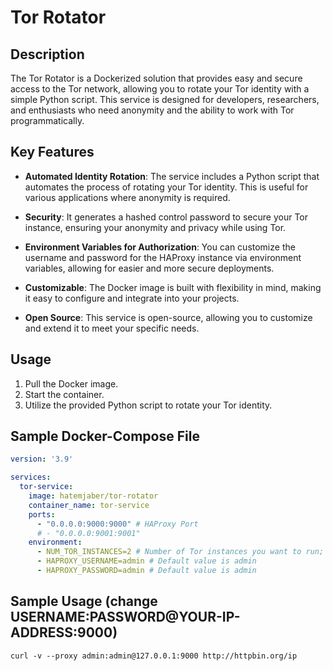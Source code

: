 # Tor Rotator

## Description

The Tor Rotator is a Dockerized solution that provides easy and secure access to the Tor network, allowing you to rotate your Tor identity with a simple Python script. This service is designed for developers, researchers, and enthusiasts who need anonymity and the ability to work with Tor programmatically.

## Key Features

- **Automated Identity Rotation**: The service includes a Python script that automates the process of rotating your Tor identity. This is useful for various applications where anonymity is required.
  
- **Security**: It generates a hashed control password to secure your Tor instance, ensuring your anonymity and privacy while using Tor.
  
- **Environment Variables for Authorization**: You can customize the username and password for the HAProxy instance via environment variables, allowing for easier and more secure deployments.

- **Customizable**: The Docker image is built with flexibility in mind, making it easy to configure and integrate into your projects.
  
- **Open Source**: This service is open-source, allowing you to customize and extend it to meet your specific needs.

## Usage

1. Pull the Docker image.
2. Start the container.
3. Utilize the provided Python script to rotate your Tor identity.

## Sample Docker-Compose File

```yaml
version: '3.9'

services:
  tor-service:
    image: hatemjaber/tor-rotator
    container_name: tor-service
    ports:
      - "0.0.0.0:9000:9000" # HAProxy Port
      # - "0.0.0.0:9001:9001"
    environment:
      - NUM_TOR_INSTANCES=2 # Number of Tor instances you want to run; default is 5
      - HAPROXY_USERNAME=admin # Default value is admin
      - HAPROXY_PASSWORD=admin # Default value is admin
```

## Sample Usage (change USERNAME:PASSWORD@YOUR-IP-ADDRESS:9000)

```shell
curl -v --proxy admin:admin@127.0.0.1:9000 http://httpbin.org/ip
```